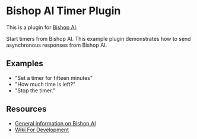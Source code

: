 # Bishop AI Timer Plugin

This is a plugin for [Bishop AI](https://github.com/bishop-ai/bishop-ai).

Start timers from Bishop AI. This example plugin demonstrates how to send asynchronous responses from Bishop AI.

## Examples
- "Set a timer for fifteen minutes"
- "How much time is left?"
- "Stop the timer."

## Resources
- [General information on Bishop AI](https://github.com/bishop-ai/bishop-ai)
- [Wiki For Development](https://github.com/bishop-ai/bishop-ai/wiki)
